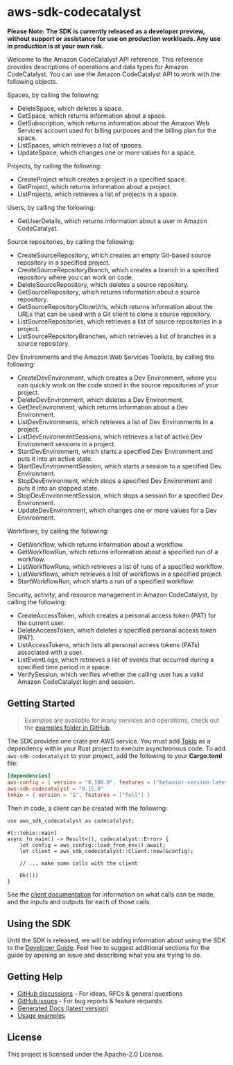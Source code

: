 # aws-sdk-codecatalyst

**Please Note: The SDK is currently released as a developer preview, without support or assistance for use
on production workloads. Any use in production is at your own risk.**

Welcome to the Amazon CodeCatalyst API reference. This reference provides descriptions of operations and data types for Amazon CodeCatalyst. You can use the Amazon CodeCatalyst API to work with the following objects.

Spaces, by calling the following:
  - DeleteSpace, which deletes a space.
  - GetSpace, which returns information about a space.
  - GetSubscription, which returns information about the Amazon Web Services account used for billing purposes and the billing plan for the space.
  - ListSpaces, which retrieves a list of spaces.
  - UpdateSpace, which changes one or more values for a space.

Projects, by calling the following:
  - CreateProject which creates a project in a specified space.
  - GetProject, which returns information about a project.
  - ListProjects, which retrieves a list of projects in a space.

Users, by calling the following:
  - GetUserDetails, which returns information about a user in Amazon CodeCatalyst.

Source repositories, by calling the following:
  - CreateSourceRepository, which creates an empty Git-based source repository in a specified project.
  - CreateSourceRepositoryBranch, which creates a branch in a specified repository where you can work on code.
  - DeleteSourceRepository, which deletes a source repository.
  - GetSourceRepository, which returns information about a source repository.
  - GetSourceRepositoryCloneUrls, which returns information about the URLs that can be used with a Git client to clone a source repository.
  - ListSourceRepositories, which retrieves a list of source repositories in a project.
  - ListSourceRepositoryBranches, which retrieves a list of branches in a source repository.

Dev Environments and the Amazon Web Services Toolkits, by calling the following:
  - CreateDevEnvironment, which creates a Dev Environment, where you can quickly work on the code stored in the source repositories of your project.
  - DeleteDevEnvironment, which deletes a Dev Environment.
  - GetDevEnvironment, which returns information about a Dev Environment.
  - ListDevEnvironments, which retrieves a list of Dev Environments in a project.
  - ListDevEnvironmentSessions, which retrieves a list of active Dev Environment sessions in a project.
  - StartDevEnvironment, which starts a specified Dev Environment and puts it into an active state.
  - StartDevEnvironmentSession, which starts a session to a specified Dev Environment.
  - StopDevEnvironment, which stops a specified Dev Environment and puts it into an stopped state.
  - StopDevEnvironmentSession, which stops a session for a specified Dev Environment.
  - UpdateDevEnvironment, which changes one or more values for a Dev Environment.

Workflows, by calling the following:
  - GetWorkflow, which returns information about a workflow.
  - GetWorkflowRun, which returns information about a specified run of a workflow.
  - ListWorkflowRuns, which retrieves a list of runs of a specified workflow.
  - ListWorkflows, which retrieves a list of workflows in a specified project.
  - StartWorkflowRun, which starts a run of a specified workflow.

Security, activity, and resource management in Amazon CodeCatalyst, by calling the following:
  - CreateAccessToken, which creates a personal access token (PAT) for the current user.
  - DeleteAccessToken, which deletes a specified personal access token (PAT).
  - ListAccessTokens, which lists all personal access tokens (PATs) associated with a user.
  - ListEventLogs, which retrieves a list of events that occurred during a specified time period in a space.
  - VerifySession, which verifies whether the calling user has a valid Amazon CodeCatalyst login and session.

## Getting Started

> Examples are available for many services and operations, check out the
> [examples folder in GitHub](https://github.com/awslabs/aws-sdk-rust/tree/main/examples).

The SDK provides one crate per AWS service. You must add [Tokio](https://crates.io/crates/tokio)
as a dependency within your Rust project to execute asynchronous code. To add `aws-sdk-codecatalyst` to
your project, add the following to your **Cargo.toml** file:

```toml
[dependencies]
aws-config = { version = "0.100.0", features = ["behavior-version-latest"] }
aws-sdk-codecatalyst = "0.15.0"
tokio = { version = "1", features = ["full"] }
```

Then in code, a client can be created with the following:

```rust,no_run
use aws_sdk_codecatalyst as codecatalyst;

#[::tokio::main]
async fn main() -> Result<(), codecatalyst::Error> {
    let config = aws_config::load_from_env().await;
    let client = aws_sdk_codecatalyst::Client::new(&config);

    // ... make some calls with the client

    Ok(())
}
```

See the [client documentation](https://docs.rs/aws-sdk-codecatalyst/latest/aws_sdk_codecatalyst/client/struct.Client.html)
for information on what calls can be made, and the inputs and outputs for each of those calls.

## Using the SDK

Until the SDK is released, we will be adding information about using the SDK to the
[Developer Guide](https://docs.aws.amazon.com/sdk-for-rust/latest/dg/welcome.html). Feel free to suggest
additional sections for the guide by opening an issue and describing what you are trying to do.

## Getting Help

* [GitHub discussions](https://github.com/awslabs/aws-sdk-rust/discussions) - For ideas, RFCs & general questions
* [GitHub issues](https://github.com/awslabs/aws-sdk-rust/issues/new/choose) - For bug reports & feature requests
* [Generated Docs (latest version)](https://awslabs.github.io/aws-sdk-rust/)
* [Usage examples](https://github.com/awslabs/aws-sdk-rust/tree/main/examples)

## License

This project is licensed under the Apache-2.0 License.

